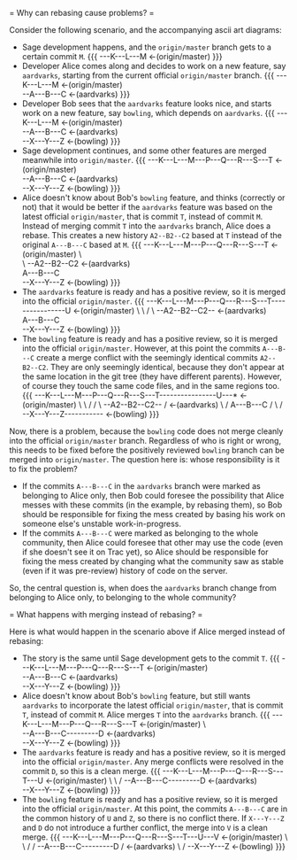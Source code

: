 = Why can rebasing cause problems? =

Consider the following scenario, and the accompanying ascii art diagrams:

 * Sage development happens, and the `origin/master` branch gets to a certain commit `M`.
{{{
---K---L---M  <-(origin/master)
}}}
 * Developer Alice comes along and decides to work on a new feature, say `aardvarks`, starting from the current official `origin/master` branch.
{{{
---K---L---M  <-(origin/master)
            \
             --A---B---C  <-(aardvarks)
}}}
 * Developer Bob sees that the `aardvarks` feature looks nice, and starts work on a new feature, say `bowling`, which depends on `aardvarks`.
{{{
---K---L---M  <-(origin/master)
            \
             --A---B---C  <-(aardvarks)
                        \
                         --X---Y---Z  <-(bowling)
}}}
 * Sage development continues, and some other features are merged meanwhile into `origin/master`.
{{{
---K---L---M---P---Q---R---S---T  <-(origin/master)
            \
             --A---B---C  <-(aardvarks)
                        \
                         --X---Y---Z  <-(bowling)
}}}
 * Alice doesn't know about Bob's `bowling` feature, and thinks (correctly or not) that it would be better if the `aardvarks` feature was based on the latest official `origin/master`, that is commit `T`, instead of commit `M`. Instead of merging commit `T` into the `aardvarks` branch, Alice does a rebase. This creates a new history `A2--B2--C2` based at `T` instead of the original `A---B---C` based at `M`.
{{{
---K---L---M---P---Q---R---S---T  <-(origin/master)
            \                   \
             \                   --A2--B2--C2  <-(aardvarks)
              \
               A---B---C
                        \
                         --X---Y---Z  <-(bowling)
}}}
 * The `aardvarks` feature is ready and has a positive review, so it is merged into the official `origin/master`.
{{{
---K---L---M---P---Q---R---S---T----------------U  <-(origin/master)
            \                   \              /
             \                   --A2--B2--C2--  <-(aardvarks)
              \
               A---B---C
                        \
                         --X---Y---Z  <-(bowling)
}}}
 * The `bowling` feature is ready and has a positive review, so it is merged into the official `origin/master`. However, at this point the commits `A---B---C` create a merge conflict with the seemingly identical commits `A2--B2--C2`. They are only seemingly identical, because they don't appear at the same location in the git tree (they have different parents). However, of course they touch the same code files, and in the same regions too.
{{{
---K---L---M---P---Q---R---S---T----------------U---*  <-(origin/master)
            \                   \              /   /
             \                   --A2--B2--C2--   /    <-(aardvarks)
              \                                  /
               A---B---C                        /
                        \                      /
                         --X---Y---Z-----------  <-(bowling)
}}}

Now, there is a problem, because the `bowling` code does not merge cleanly into the official `origin/master` branch. Regardless of who is right or wrong, this needs to be fixed before the positively reviewed `bowling` branch can be merged into `origin/master`. The question here is: whose responsibility is it to fix the problem?

 * If the commits `A---B---C` in the `aardvarks` branch were marked as belonging to Alice only, then Bob could foresee the possibility that Alice messes with these commits (in the example, by rebasing them), so Bob should be responsible for fixing the mess created by basing his work on someone else's unstable work-in-progress.
 * If the commits `A---B---C` were marked as belonging to the whole community, then Alice could foresee that other may use the code (even if she doesn't see it on Trac yet), so Alice should be responsible for fixing the mess created by changing what the community saw as stable (even if it was pre-review) history of code on the server.

So, the central question is, when does the `aardvarks` branch change from belonging to Alice only, to belonging to the whole community?

= What happens with merging instead of rebasing? =

Here is what would happen in the scenario above if Alice merged instead of rebasing:

 * The story is the same until Sage development gets to the commit `T`.
{{{
---K---L---M---P---Q---R---S---T  <-(origin/master)
            \
             --A---B---C  <-(aardvarks)
                        \
                         --X---Y---Z  <-(bowling)
}}}
 * Alice doesn't know about Bob's `bowling` feature, but still wants `aardvarks` to incorporate the latest official `origin/master`, that is commit `T`, instead of commit `M`. Alice merges `T` into the `aardvarks` branch.
{{{
---K---L---M---P---Q---R---S---T  <-(origin/master)
            \                   \
             --A---B---C---------D  <-(aardvarks)
                        \
                         --X---Y---Z  <-(bowling)
}}}
 * The `aardvarks` feature is ready and has a positive review, so it is merged into the official `origin/master`. Any merge conflicts were resolved in the commit `D`, so this is a clean merge.
{{{
---K---L---M---P---Q---R---S---T---U  <-(origin/master)
            \                   \ /
             --A---B---C---------D  <-(aardvarks)
                        \
                         --X---Y---Z  <-(bowling)
}}}
 * The `bowling` feature is ready and has a positive review, so it is merged into the official `origin/master`. At this point, the commits `A---B---C` are in the common history of `U` and `Z`, so there is no conflict there. If `X---Y---Z` and `D` do not introduce a further conflict, the merge into `V` is a clean merge.
{{{
---K---L---M---P---Q---R---S---T---U---V  <-(origin/master)
            \                   \ /   /
             --A---B---C---------D   /    <-(aardvarks)
                        \           /
                         --X---Y---Z  <-(bowling)
}}}

